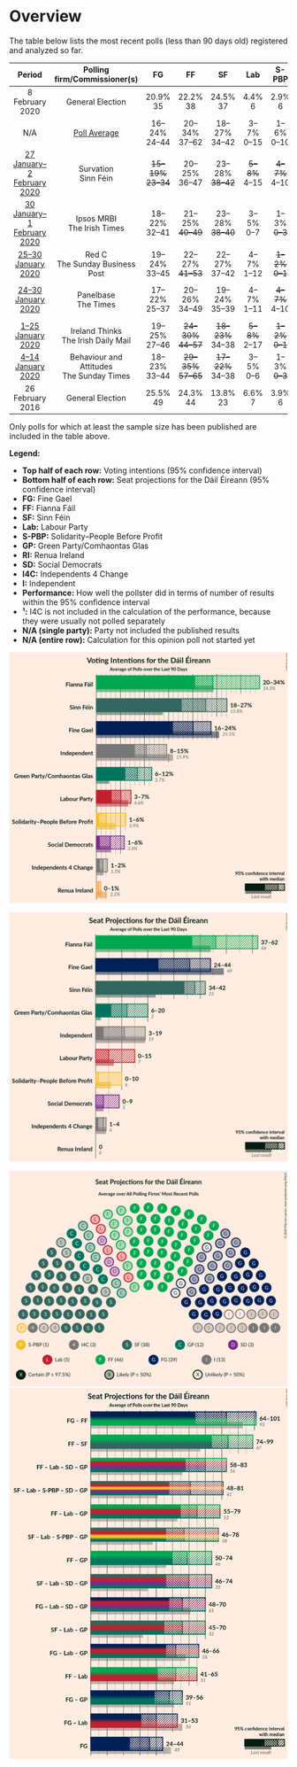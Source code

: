 # Overview

The table below lists the most recent polls (less than 90 days old) registered and analyzed so far.

| Period                                                     | Polling firm/Commissioner(s)                  | FG                                                  | FF                                                  | SF                                 | Lab                             | S-PBP                                           | GP                                | RI           | SD                                              | I4C                                             | I                                                 | Performance¹ |
|:----------------------------------------------------------:|:---------------------------------------------:|:---------------------------------------------------:|:---------------------------------------------------:|:----------------------------------:|:-------------------------------:|:-----------------------------------------------:|:---------------------------------:|:------------:|:-----------------------------------------------:|:-----------------------------------------------:|:-------------------------------------------------:|:------------:|
| 8 February 2020                                            | General Election                              | 20.9% <br> 35                                       | 22.2% <br> 38                                       | 24.5% <br> 37                      | 4.4% <br> 6                     | 2.9% <br> 6                                     | 7.1% <br> 12                      | 0.3% <br> 0  | 2.9% <br> 6                                     | 0.4% <br> 1                                     | 12.2% <br> 19                                     | N/A          |
| N/A                                                        | [Poll Average](average.html)                  | 16–24% <br> 24–44                                   | 20–34% <br> 37–62                                   | 18–27% <br> 34–42                  | 3–7% <br> 0–15                  | 1–6% <br> 0–10                                  | 6–12% <br> 6–20                   | 0–1% <br> 0  | 1–6% <br> 0–9                                   | <strike>1–2%</strike> <br> 1–4                  | 8–15% <br> 3–19                                   | 8/8 <br> 8/8 |
| [27 January–2 February 2020](2020-02-02-Survation.html)    | Survation <br> Sinn Féin                      | <strike>15–19%</strike> <br> <strike>23–34</strike> | 20–25% <br> 36–47                                   | 23–28% <br> <strike>38–42</strike> | <strike>5–8%</strike> <br> 4–15 | <strike>4–7%</strike> <br> 4–10                 | 7–11% <br> 9–20                   | N/A <br> N/A | 2–4% <br> 3–6                                   | <strike>1–2%</strike> <br> 1–4                  | 8–12% <br> <strike>6–17</strike>                  | 5/8 <br> 5/8 |
| [30 January–1 February 2020](2020-02-01-IpsosMRBI.html)    | Ipsos MRBI <br> The Irish Times               | 18–22% <br> 32–41                                   | 21–25% <br> <strike>40–49</strike>                  | 23–28% <br> <strike>38–40</strike> | 3–5% <br> 0–7                   | 1–3% <br> <strike>0–3</strike>                  | 7–10% <br> 7–16                   | N/A <br> N/A | 1–3% <br> <strike>2–4</strike>                  | <strike>1–3%</strike> <br> <strike>3–4</strike> | 12–16% <br> 16–21                                 | 8/8 <br> 4/8 |
| [25–30 January 2020](2020-01-30-RedC.html)                 | Red C <br> The Sunday Business Post           | 19–24% <br> 33–45                                   | 22–27% <br> <strike>41–53</strike>                  | 22–27% <br> 37–42                  | 4–7% <br> 1–12                  | <strike>1–2%</strike> <br> <strike>0–1</strike> | 6–9% <br> 6–12                    | N/A <br> N/A | 2–4% <br> 3–8                                   | <strike>1–2%</strike> <br> 1–4                  | 9–13% <br> <strike>7–18</strike>                  | 7/8 <br> 5/8 |
| [24–30 January 2020](2020-01-30-Panelbase.html)            | Panelbase <br> The Times                      | 17–22% <br> 25–37                                   | 20–26% <br> 34–49                                   | 19–24% <br> 35–39                  | 4–7% <br> 1–11                  | <strike>4–7%</strike> <br> 4–10                 | <strike>8–12%</strike> <br> 10–22 | N/A <br> N/A | <strike>4–7%</strike> <br> 4–12                 | <strike>1–2%</strike> <br> 1–4                  | 8–12% <br> <strike>5–16</strike>                  | 5/8 <br> 7/8 |
| [1–25 January 2020](2020-01-25-IrelandThinks.html)         | Ireland Thinks <br> The Irish Daily Mail      | 19–25% <br> 27–46                                   | <strike>24–30%</strike> <br> <strike>44–57</strike> | <strike>18–23%</strike> <br> 34–38 | <strike>5–8%</strike> <br> 2–17 | <strike>1–2%</strike> <br> <strike>0–1</strike> | <strike>8–12%</strike> <br> 8–21  | N/A <br> N/A | 2–4% <br> 3–7                                   | <strike>1–2%</strike> <br> 0–3                  | <strike>8–11%</strike> <br> <strike>3–15</strike> | 2/8 <br> 5/8 |
| [4–14 January 2020](2020-01-14-BehaviourandAttitudes.html) | Behaviour and Attitudes <br> The Sunday Times | 18–23% <br> 33–44                                   | <strike>29–35%</strike> <br> <strike>57–65</strike> | <strike>17–22%</strike> <br> 34–38 | 3–5% <br> 0–6                   | 1–3% <br> <strike>0–3</strike>                  | 6–9% <br> 4–14                    | 0–1% <br> 0  | <strike>1–2%</strike> <br> <strike>0–3</strike> | <strike>1–2%</strike> <br> 1–3                  | <strike>8–11%</strike> <br> <strike>4–13</strike> | 5/9 <br> 5/9 |
| 26 February 2016                                           | General Election                              | 25.5% <br> 49                                       | 24.3% <br> 44                                       | 13.8% <br> 23                      | 6.6% <br> 7                     | 3.9% <br> 6                                     | 2.7% <br> 2                       | 2.2% <br> 0  | 3.0% <br> 3                                     | 1.5% <br> 4                                     | 15.9% <br> 19                                     | N/A          |

Only polls for which at least the sample size has been published are included in the table above.

**Legend:**
+ **Top half of each row:** Voting intentions (95% confidence interval)
+ **Bottom half of each row:** Seat projections for the Dáil Éireann (95% confidence interval)
+ **FG:** Fine Gael
+ **FF:** Fianna Fáil
+ **SF:** Sinn Féin
+ **Lab:** Labour Party
+ **S-PBP:** Solidarity–People Before Profit
+ **GP:** Green Party/Comhaontas Glas
+ **RI:** Renua Ireland
+ **SD:** Social Democrats
+ **I4C:** Independents 4 Change
+ **I:** Independent
+ **Performance:** How well the pollster did in terms of number of results within the 95% confidence interval
+ **¹:** I4C is not included in the calculation of the performance, because they were usually not polled separately
+ **N/A (single party):** Party not included the published results
+ **N/A (entire row):** Calculation for this opinion poll not started yet


![Graph with voting intentions not yet produced](average.png "Voting Intentions")

![Graph with seats not yet produced](average-seats.png "Seats")

![Graph with seating plan not yet produced](average-seating-plan.png "Seating Plan")
![Graph with coalitions seats not yet produced](average-coalitions-seats.png "Coalitions Seats")
